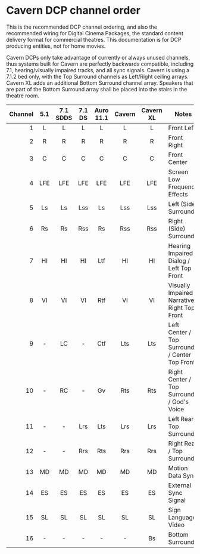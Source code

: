 # Cavern DCP channel order
This is the recommended DCP channel ordering, and also the recommended wiring
for Digital Cinema Packages, the standard content delivery format for commercial
theatres. This documentation is for DCP producing entities, not for home movies.

Cavern DCPs only take advantage of currently or always unused channels, thus
systems built for Cavern are perfectly backwards compatible, including 7.1,
hearing/visually impaired tracks, and all sync signals. Cavern is using a 7.1.2
bed only, with the Top Surround channels as Left/Right ceiling arrays. Cavern XL
adds an additional Bottom Surround channel array. Speakers that are part of the
Bottom Surround array shall be placed into the stairs in the theatre room.

| Channel | 5.1 | 7.1 SDDS | 7.1 DS | Auro 11.1 | Cavern | Cavern XL | Notes                                         |
|--------:|:---:|:--------:|:------:|:---------:|:------:|:---------:|-----------------------------------------------|
| 1       | L   | L        | L      | L         | L      | L         | Front Left                                    |
| 2       | R   | R        | R      | R         | R      | R         | Front Right                                   |
| 3       | C   | C        | C      | C         | C      | C         | Front Center                                  |
| 4       | LFE | LFE      | LFE    | LFE       | LFE    | LFE       | Screen Low Frequency Effects                  |
| 5       | Ls  | Ls       | Lss    | Ls        | Lss    | Lss       | Left (Side) Surround                          |
| 6       | Rs  | Rs       | Rss    | Rs        | Rss    | Rss       | Right (Side) Surround                         |
| 7       | HI  | HI       | HI     | Ltf       | HI     | HI        | Hearing Impaired Dialog / Left Top Front      |
| 8       | VI  | VI       | VI     | Rtf       | VI     | VI        | Visually Impaired Narrative / Right Top Front |
| 9       | -   | LC       | -      | Ctf       | Lts    | Lts       | Left Center / Top Surround / Center Top Front |
| 10      | -   | RC       | -      | Gv        | Rts    | Rts       | Right Center / Top Surround / God's Voice     |
| 11      | -   | -        | Lrs    | Lts       | Lrs    | Lrs       | Left Rear / Top Surround                      |
| 12      | -   | -        | Rrs    | Rts       | Rrs    | Rrs       | Right Rear / Top Surround                     |
| 13      | MD  | MD       | MD     | MD        | MD     | MD        | Motion Data Sync                              |
| 14      | ES  | ES       | ES     | ES        | ES     | ES        | External Sync Signal                          |
| 15      | SL  | SL       | SL     | SL        | SL     | SL        | Sign Language Video                           |
| 16      | -   | -        | -      | -         | -      | Bs        | Bottom Surround                               |
